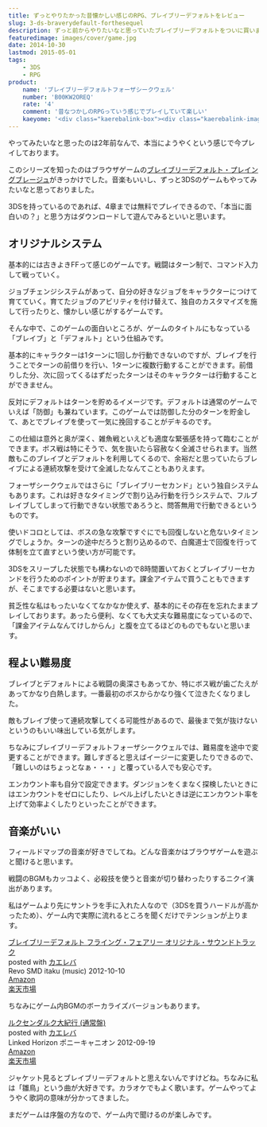 ```yaml
---
title: ずっとやりたかった昔懐かしい感じのRPG、ブレイブリーデフォルトをレビュー
slug: 3-ds-braverydefault-forthesequel
description: ずっと前からやりたいなと思っていたブレイブリーデフォルトをついに買いました。オーソドックスなRPGに飢えている人は是非プレイしてみてください。素敵な音楽と程よい難易度、そして奥深いやりこみ要素が出迎えてくれます。
featuredimage: images/cover/game.jpg
date: 2014-10-30
lastmod: 2015-05-01
tags: 
    - 3DS
    - RPG
product:
    name: 'ブレイブリーデフォルトフォーザシークウェル'
    number: 'B00KW2OREQ'
    rate: '4'
    comment: '昔なつかしのRPGっていう感じでプレイしていて楽しい'
    kaeyome: '<div class="kaerebalink-box"><div class="kaerebalink-image"><a href="https://www.amazon.co.jp/exec/obidos/ASIN/B00KW2OREQ/illusionspace-22/ref=nosim/" rel="nofollow" target="_blank"><img src="https://ecx.images-amazon.com/images/I/51oOoiJRg6L._SL160_.jpg" style="border: none;" /></a></div><div class="kaerebalink-info"><div class="kaerebalink-name"><a href="https://www.amazon.co.jp/exec/obidos/ASIN/B00KW2OREQ/illusionspace-22/ref=nosim/" rel="nofollow" target="_blank">アルティメット ヒッツ ブレイブリーデフォルト フォーザ・シークウェル</a><div class="kaerebalink-powered-date">posted with <a href="https://kaereba.com" rel="nofollow" target="_blank">カエレバ</a></div></div><div class="kaerebalink-detail"> スクウェア・エニックス 2014-08-07    </div><div class="kaerebalink-link1"><div class="shoplinkamazon"><a href="https://www.amazon.co.jp/gp/search?keywords=%83A%83%8B%83e%83B%83%81%83b%83g%20%83q%83b%83c%20%83u%83%8C%83C%83u%83%8A%81%5B%83f%83t%83H%83%8B%83g%20%83t%83H%81%5B%83U%81E%83V%81%5B%83N%83E%83F%83%8B&__mk_ja_JP=%83J%83%5E%83J%83i&tag=illusionspace-22" rel="nofollow" target="_blank" title="アマゾン" >Amazon</a></div><div class="shoplinkrakuten"><a href="https://hb.afl.rakuten.co.jp/hgc/0e95387f.f2aef20d.0e953880.25e412bd/?pc=http%3A%2F%2Fsearch.rakuten.co.jp%2Fsearch%2Fmall%2F%25E3%2582%25A2%25E3%2583%25AB%25E3%2583%2586%25E3%2582%25A3%25E3%2583%25A1%25E3%2583%2583%25E3%2583%2588%2520%25E3%2583%2592%25E3%2583%2583%25E3%2583%2584%2520%25E3%2583%2596%25E3%2583%25AC%25E3%2582%25A4%25E3%2583%2596%25E3%2583%25AA%25E3%2583%25BC%25E3%2583%2587%25E3%2583%2595%25E3%2582%25A9%25E3%2583%25AB%25E3%2583%2588%2520%25E3%2583%2595%25E3%2582%25A9%25E3%2583%25BC%25E3%2582%25B6%25E3%2583%25BB%25E3%2582%25B7%25E3%2583%25BC%25E3%2582%25AF%25E3%2582%25A6%25E3%2582%25A7%25E3%2583%25AB%2F-%2Ff.1-p.1-s.1-sf.0-st.A-v.2%3Fx%3D0%26scid%3Daf_ich_link_urltxt%26m%3Dhttp%3A%2F%2Fm.rakuten.co.jp%2F" rel="nofollow" target="_blank" title="楽天市場" >楽天市場</a></div></div></div><div class="booklink-footer" style="clear: left"></div></div>'
---
```


やってみたいなと思ったのは2年前なんで、本当にようやくという感じで今プレイしております。

このシリーズを知ったのはブラウザゲームの<a href="https://yahoo.bravely.jp/lp/">ブレイブリーデフォルト・プレイングブレージュ</a>がきっかけでした。音楽もいいし、ずっと3DSのゲームもやってみたいなと思っておりました。

3DSを持っているのであれば、4章までは無料でプレイできるので、「本当に面白いの？」と思う方はダウンロードして遊んでみるといいと思います。

## オリジナルシステム

基本的には古きよきFFって感じのゲームです。戦闘はターン制で、コマンド入力して戦っていく。

ジョブチェンジシステムがあって、自分の好きなジョブをキャラクターにつけて育てていく。育てたジョブのアビリティを付け替えて、独自のカスタマイズを施して行ったりと、懐かしい感じがするゲームです。

そんな中で、このゲームの面白いところが、ゲームのタイトルにもなっている「ブレイブ」と「デフォルト」という仕組みです。

基本的にキャラクターは1ターンに1回しか行動できないのですが、ブレイブを行うことでターンの前借りを行い、1ターンに複数行動することができます。前借りした分、次に回ってくるはずだったターンはそのキャラクターは行動することができません。

反対にデフォルトはターンを貯めるイメージです。デフォルトは通常のゲームでいえば「防御」も兼ねています。このゲームでは防御した分のターンを貯金して、あとでブレイブを使って一気に挽回することがデキるのです。

この仕組は意外と奥が深く、雑魚戦といえども適度な緊張感を持って臨むことができます。ボス戦は特にそうで、気を抜いたら容赦なく全滅させられます。当然敵もこのブレイブとデフォルトを利用してくるので、余裕だと思っていたらブレイブによる連続攻撃を受けて全滅したなんてこともありえます。

フォーザシークウェルではさらに「ブレイブリーセカンド」という独自システムもあります。これは好きなタイミングで割り込み行動を行うシステムで、フルブレイブしてしまって行動できない状態であろうと、問答無用で行動できるというものです。

使いドコロとしては、ボスの急な攻撃ですぐにでも回復しないと危ないタイミングでしょうか。ターンの途中だろうと割り込めるので、白魔道士で回復を行って体制を立て直すという使い方が可能です。

3DSをスリープした状態でも構わないので8時間置いておくとブレイブリーセカンドを行うためのポイントが貯まります。課金アイテムで買うこともできますが、そこまでする必要はないと思います。

貧乏性な私はもったいなくてなかなか使えず、基本的にその存在を忘れたままプレイしております。あったら便利、なくても大丈夫な難易度になっているので、「課金アイテムなんてけしからん」と腹を立てるほどのものでもないと思います。

## 程よい難易度

ブレイブとデフォルトによる戦闘の奥深さもあってか、特にボス戦が歯ごたえがあってかなり白熱します。一番最初のボスからかなり強くて泣きたくなりました。

敵もブレイブ使って連続攻撃してくる可能性があるので、最後まで気が抜けないというのもいい味出している気がします。

ちなみにブレイブリーデフォルトフォーザシークウェルでは、難易度を途中で変更することができます。難しすぎると思えばイージーに変更したりできるので、「難しいのはちょっとなぁ・・・」と覆っている人でも安心です。

エンカウント率も自分で設定できます。ダンジョンをくまなく探検したいときにはエンカウントをゼロにしたり、レベル上げしたいときは逆にエンカウント率を上げて効率よくしたりといったことができます。

## 音楽がいい

フィールドマップの音楽が好きでしてね。どんな音楽かはブラウザゲームを遊ぶと聞けると思います。

戦闘のBGMもカッコよく、必殺技を使うと音楽が切り替わったりするニクイ演出があります。

私はゲームより先にサントラを手に入れた人なので（3DSを買うハードルが高かったため）、ゲーム内で実際に流れるところを聞くだけでテンションが上ります。

<div class="kaerebalink-box">
<div class="kaerebalink-image"><a href="https://www.amazon.co.jp/exec/obidos/ASIN/B008OJ7SOU/illusionspace-22/ref=nosim/" rel="nofollow" target="_blank"><img alt=""  src="https://ecx.images-amazon.com/images/I/51BN5fN2DvL._SL160_.jpg" style="border: none;" /></a></div>
<div class="kaerebalink-info">
<div class="kaerebalink-name"><a href="https://www.amazon.co.jp/exec/obidos/ASIN/B008OJ7SOU/illusionspace-22/ref=nosim/" rel="nofollow" target="_blank">ブレイブリーデフォルト フライング・フェアリー オリジナル・サウンドトラック</a>
<div class="kaerebalink-powered-date">posted with <a href="https://kaereba.com" rel="nofollow" target="_blank">カエレバ</a></div>
</div>
<div class="kaerebalink-detail">Revo SMD itaku (music) 2012-10-10    </div>
<div class="kaerebalink-link1">
<div class="shoplinkamazon"><a href="https://www.amazon.co.jp/gp/search?keywords=%83u%83%8C%83C%83u%83%8A%81%5B%83f%83t%83H%83%8B%83g%20%83t%83%89%83C%83%93%83O%81E%83t%83F%83A%83%8A%81%5B%20%83I%83%8A%83W%83i%83%8B%81E%83T%83E%83%93%83h%83g%83%89%83b%83N&#038;__mk_ja_JP=%83J%83%5E%83J%83i&#038;tag=illusionspace-22" rel="nofollow" target="_blank" title="アマゾン" >Amazon</a></div>
<div class="shoplinkrakuten"><a href="https://hb.afl.rakuten.co.jp/hgc/0e95387f.f2aef20d.0e953880.25e412bd/?pc=http%3A%2F%2Fsearch.rakuten.co.jp%2Fsearch%2Fmall%2F%25E3%2583%2596%25E3%2583%25AC%25E3%2582%25A4%25E3%2583%2596%25E3%2583%25AA%25E3%2583%25BC%25E3%2583%2587%25E3%2583%2595%25E3%2582%25A9%25E3%2583%25AB%25E3%2583%2588%2520%25E3%2583%2595%25E3%2583%25A9%25E3%2582%25A4%25E3%2583%25B3%25E3%2582%25B0%25E3%2583%25BB%25E3%2583%2595%25E3%2582%25A7%25E3%2582%25A2%25E3%2583%25AA%25E3%2583%25BC%2520%25E3%2582%25AA%25E3%2583%25AA%25E3%2582%25B8%25E3%2583%258A%25E3%2583%25AB%25E3%2583%25BB%25E3%2582%25B5%25E3%2582%25A6%25E3%2583%25B3%25E3%2583%2589%25E3%2583%2588%25E3%2583%25A9%25E3%2583%2583%25E3%2582%25AF%2F-%2Ff.1-p.1-s.1-sf.0-st.A-v.2%3Fx%3D0%26scid%3Daf_ich_link_urltxt%26m%3Dhttp%3A%2F%2Fm.rakuten.co.jp%2F" rel="nofollow" target="_blank" title="楽天市場" >楽天市場</a></div>
</div>
</div>
<div class="booklink-footer" style="clear: left"></div>
</div>

ちなみにゲーム内BGMのボーカライズバージョンもあります。

<div class="kaerebalink-box">
<div class="kaerebalink-image"><a href="https://www.amazon.co.jp/exec/obidos/ASIN/B0089R3TTK/illusionspace-22/ref=nosim/" rel="nofollow" target="_blank"><img alt=""  src="https://ecx.images-amazon.com/images/I/61QurUCiu-L._SL160_.jpg" style="border: none;" /></a></div>
<div class="kaerebalink-info">
<div class="kaerebalink-name"><a href="https://www.amazon.co.jp/exec/obidos/ASIN/B0089R3TTK/illusionspace-22/ref=nosim/" rel="nofollow" target="_blank">ルクセンダルク大紀行 (通常盤)</a>
<div class="kaerebalink-powered-date">posted with <a href="https://kaereba.com" rel="nofollow" target="_blank">カエレバ</a></div>
</div>
<div class="kaerebalink-detail">Linked Horizon ポニーキャニオン 2012-09-19    </div>
<div class="kaerebalink-link1">
<div class="shoplinkamazon"><a href="https://www.amazon.co.jp/gp/search?keywords=%83%8B%83N%83Z%83%93%83_%83%8B%83N%91%E5%8BI%8Ds%20%28%92%CA%8F%ED%94%D5%29&#038;__mk_ja_JP=%83J%83%5E%83J%83i&#038;tag=illusionspace-22" rel="nofollow" target="_blank" title="アマゾン" >Amazon</a></div>
<div class="shoplinkrakuten"><a href="https://hb.afl.rakuten.co.jp/hgc/0e95387f.f2aef20d.0e953880.25e412bd/?pc=http%3A%2F%2Fsearch.rakuten.co.jp%2Fsearch%2Fmall%2F%25E3%2583%25AB%25E3%2582%25AF%25E3%2582%25BB%25E3%2583%25B3%25E3%2583%2580%25E3%2583%25AB%25E3%2582%25AF%25E5%25A4%25A7%25E7%25B4%2580%25E8%25A1%258C%2520%2528%25E9%2580%259A%25E5%25B8%25B8%25E7%259B%25A4%2529%2F-%2Ff.1-p.1-s.1-sf.0-st.A-v.2%3Fx%3D0%26scid%3Daf_ich_link_urltxt%26m%3Dhttp%3A%2F%2Fm.rakuten.co.jp%2F" rel="nofollow" target="_blank" title="楽天市場" >楽天市場</a></div>
</div>
</div>
<div class="booklink-footer" style="clear: left"></div>
</div>

ジャケット見るとブレイブリーデフォルトと思えないんですけどね。ちなみに私は「雛鳥」という曲が大好きです。カラオケでもよく歌います。ゲームやってようやく歌詞の意味が分かってきました。

まだゲームは序盤の方なので、ゲーム内で聞けるのが楽しみです。
